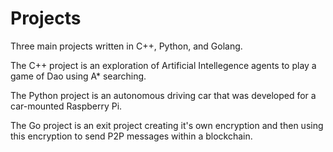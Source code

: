 # Projects


Three main projects written in C++, Python, and Golang.

The C++ project is an exploration of Artificial Intellegence 
agents to play a game of Dao using A* searching.

The Python project is an autonomous driving car that was
developed for a car-mounted Raspberry Pi.

The Go project is an exit project creating it's own 
encryption and then using this encryption to send
P2P messages within a blockchain.
